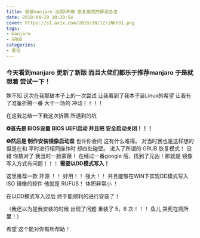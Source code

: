 ```yaml
---
title: 安装manjaro 出现GRUB 恢复模式的解读办法
date: 2018-04-29 10:20:54
cover: https://s1.ax1x.com/2018/10/12/iNkhO1.png
tags:
- manjaro
- GRUB
categories:
- 笔记
---
```


### 今天看到manjaro 更新了新版 而且大佬们都乐于推荐manjaro 于是就 想着 尝试一下！

殊不知 这次在我那破本子上的一次尝试 让我看到了我本子装Linux的希望  让我有了准备折腾一番 大干一场的 冲动！！！！

在这我总结一下我这次折腾 所遇到的坑

**❂首先是 BIOS设置**
**BIOS UEFI启动 并且把 安全启动关闭！！！**

**❂然后是 制作安装镜像启动盘**
也许你会问 这有什么难得。 对当时我也是这样想的 但是在和 平时进行相同操作时 却四处碰壁。 进入了所谓的 GRUB  恢复模式！ 没错 你猜对了 我当时一脸蒙蔽！ 在经过一番google 后，找到了元凶！那就是 镜像写入方式有问题！！！ **需要以DD模式写入！**

这里推荐一款 开源 ！！ 好用！！ 强大！！ 并且能够在WIN下实现DD模式写入ISO 镜像的软件 他就是 RUFUS！ 体积非常小 ！

在以DD模式写入过后 终于能顺利的进行安装了！

（我还以为是我安装的时候 出现了问题 重装了 5，6 次！！！ 鱼儿 哭死在厕所里！）

希望 这个能对你有所帮助！
